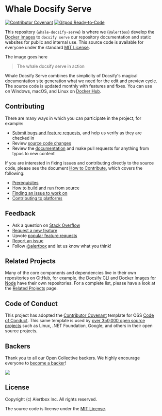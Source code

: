 # Whale Docsify Serve

[![Contributor Covenant](https://img.shields.io/badge/Contributor%20Covenant-v1.4%20adopted-ff69b4.svg)](CODE_OF_CONDUCT.md)
[![Gitpod Ready-to-Code](https://img.shields.io/badge/Gitpod-Ready--to--Code-blue?logo=gitpod)](https://gitpod.io/#https://github.com/alertbox/whale-docsify-serve)

This repository (`whale-docsify-serve`) is where we (`@alertbox`) develop the [Docker Images](https://hub.docker.com/r/alertbox/whale-docsify-serve) to `docsify serve` our repository documentation and static websites for public and internal use. This source code is available for everyone under the standard [MIT License](LICENSE).

The image goes here
> The whale docsify serve in action

Whale Docsify Serve combines the simplicity of Docsify's magical documentation site generation what we need for the edit and preview cycle. The source code is updated monthly with features and fixes. You can use on Windows, macOS, and Linux on [Docker Hub](https://hub.docker.com/r/alertbox/whale-docsify-serve).

## Contributing

There are many ways in which you can participate in the project, for example:

- [Submit bugs and feature requests](https://github.com/alertbox/whale-docsify-serve/issues), and help us verify as they are checked in
- Review [source code changes](https://github.com/alertbox/whale-docsify-serve/pulls)
- Review the [documentation](docs) and make pull requests for anything from typos to new content

If you are interested in fixing issues and contributing directly to the source code, please see the document [How to Contribute](CONTRIBUTING.md), which covers the following:

- [Prerequisites]()
- [How to build and run from source]()
- [Finding an issue to work on]()
- [Contributing to platforms]()

## Feedback

- Ask a question on [Stack Overflow]()
- [Request a new feature]()
- Upvote [popular feature requests]()
- [Report an issue]()
- Follow [@alertbox]() and let us know what you think!

## Related Projects

Many of the core components and dependencies live in their own repositories on GitHub, for example, the [Docsify CLI](https://github.com/docsifyjs/docsify-cli) and [Docker Images for Node](https://github.com/nodejs/docker-node) have their own repositories. For a complete list, please have a look at the [Related Projects](docs/related-projects) page.

## Code of Conduct

This project has adopted the [Contributor Covenant](http://contributor-covenant.org/) template for OSS [Code of Conduct](CODE_OF_CONDUCT.md). This same template is used by [over 350,000 open source projects](https://github.com/search?l=Markdown&q=%22Contributor+Covenant%22+fork%3Afalse&type=Code) such as Linux, .NET Foundation, Google, and others in their open source projects.

## Backers

Thank you to all our Open Collective backers. We highly encourage everyone to [become a backer](https://opencollective.com/alertbox#backer)!

<a href="https://opencollective.com/alertbox#backers" target="_blank"><img src="https://opencollective.com/alertbox/backers.svg?width=890"></a>

## License

Copyright (c) Alertbox Inc. All rights reserved.

The source code is license under the [MIT License](LICENSE).
